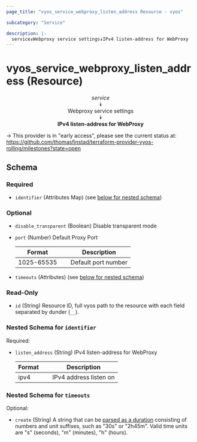 ```yaml
---
page_title: "vyos_service_webproxy_listen_address Resource - vyos"

subcategory: "Service"

description: |- 
  service⯯Webproxy service settings⯯IPv4 listen-address for WebProxy
---
```


# vyos_service_webproxy_listen_address (Resource)
<center>

*service*  
⯯  
Webproxy service settings  
⯯  
**IPv4 listen-address for WebProxy**


</center>

-> This provider is in "early access", please see the current status at: https://github.com/thomasfinstad/terraform-provider-vyos-rolling/milestones?state=open

## Schema

### Required

- `identifier` (Attributes Map) (see [below for nested schema](#nestedatt--identifier))

### Optional

- `disable_transparent` (Boolean) Disable transparent mode
- `port` (Number) Default Proxy Port

    |Format      &emsp;|Description          |
    |--------------|-----------------------|
    |1025-65535  &emsp;|Default port number  |
- `timeouts` (Attributes) (see [below for nested schema](#nestedatt--timeouts))

### Read-Only

- `id` (String) Resource ID, full vyos path to the resource with each field separated by dunder (`__`).

<a id="nestedatt--identifier"></a>
### Nested Schema for `identifier`

Required:

- `listen_address` (String) IPv4 listen-address for WebProxy

    |Format  &emsp;|Description             |
    |----------|--------------------------|
    |ipv4    &emsp;|IPv4 address listen on  |


<a id="nestedatt--timeouts"></a>
### Nested Schema for `timeouts`

Optional:

- `create` (String) A string that can be [parsed as a duration](https://pkg.go.dev/time#ParseDuration) consisting of numbers and unit suffixes, such as &#34;30s&#34; or &#34;2h45m&#34;. Valid time units are &#34;s&#34; (seconds), &#34;m&#34; (minutes), &#34;h&#34; (hours).  
